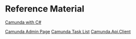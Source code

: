 # Reference Material

[Camunda with C#](https://blog.bernd-ruecker.com/use-camunda-without-touching-java-and-get-an-easy-to-use-rest-based-orchestration-and-workflow-7bdf25ac198e)

[Camunda Admin Page](http://localhost:8080/camunda/app/admin/)
[Camunda Task List](http://localhost:8080/camunda/app/tasklist)
[Camunda.Api.Client](https://github.com/jlucansky/Camunda.Api.Client)
